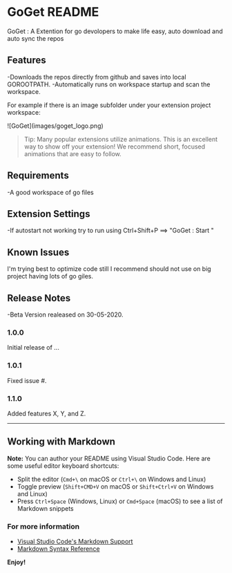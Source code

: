 # GoGet README

GoGet : A Extention for go devolopers to make life easy, auto download and auto sync the repos

## Features

-Downloads the repos directly from github and saves into local GOROOTPATH.
-Automatically runs on workspace startup and scan the workspace.

For example if there is an image subfolder under your extension project workspace:

\!\[GoGet\]\(images/goget_logo.png\)

> Tip: Many popular extensions utilize animations. This is an excellent way to show off your extension! We recommend short, focused animations that are easy to follow.

## Requirements

-A good workspace of go files

## Extension Settings

-If autostart not working try to run using Ctrl+Shift+P ==> "GoGet : Start "

## Known Issues

I'm trying best to optimize code still I recommend should not use on big project having lots of go giles.

## Release Notes

-Beta Version realeased on 30-05-2020.

### 1.0.0

Initial release of ...

### 1.0.1

Fixed issue #.

### 1.1.0

Added features X, Y, and Z.

---

## Working with Markdown

**Note:** You can author your README using Visual Studio Code. Here are some useful editor keyboard shortcuts:

- Split the editor (`Cmd+\` on macOS or `Ctrl+\` on Windows and Linux)
- Toggle preview (`Shift+CMD+V` on macOS or `Shift+Ctrl+V` on Windows and Linux)
- Press `Ctrl+Space` (Windows, Linux) or `Cmd+Space` (macOS) to see a list of Markdown snippets

### For more information

- [Visual Studio Code's Markdown Support](http://code.visualstudio.com/docs/languages/markdown)
- [Markdown Syntax Reference](https://help.github.com/articles/markdown-basics/)

**Enjoy!**
